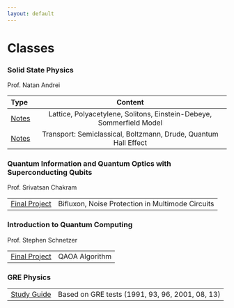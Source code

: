 ```yaml
---
layout: default
---
```

# Classes

### Solid State Physics 
Prof. Natan Andrei

| Type     | Content | 
| :---        |    :----:   | 
| [Notes](https://drive.google.com/file/d/1A26bsXxo0mTfTYKnzeioGqBVvdZGU3YG/view?usp=share_link) | Lattice, Polyacetylene, Solitons, Einstein-Debeye, Sommerfield Model| 
| [Notes](https://drive.google.com/file/d/1MaxrL1Id_yEkm4yCyxAxlU2GCemXu58D/view?usp=share_link)  | Transport: Semiclassical, Boltzmann, Drude, Quantum Hall Effect        |


### Quantum Information and Quantum Optics with Superconducting Qubits 
Prof. Srivatsan Chakram

|      | | 
| :---        |    :----:   | 
| [Final Project](https://docs.google.com/presentation/d/1V7bebX6_DVzLBzptQ_aMPwYgg828f-BU/edit?usp=share_link&ouid=111558376192555559689&rtpof=true&sd=true)  | Bifluxon, Noise Protection in Multimode Circuits |

### Introduction to Quantum Computing 
Prof. Stephen Schnetzer


|      |   | 
| :---        |    :----:   | 
| [Final Project](https://drive.google.com/file/d/1uZhSU7YO26EixLf81HEM0qR5Dh-Lzui6/view?usp=share_link)  | QAOA Algorithm |

### GRE Physics

|      |  | 
| :---        |    :----:   | 
| [Study Guide](https://drive.google.com/file/d/1b8opeaThUm46z9azmbVY7nhtOQo4e7cS/view?usp=share_link)  | Based on GRE tests (1991, 93, 96, 2001, 08, 13) |
